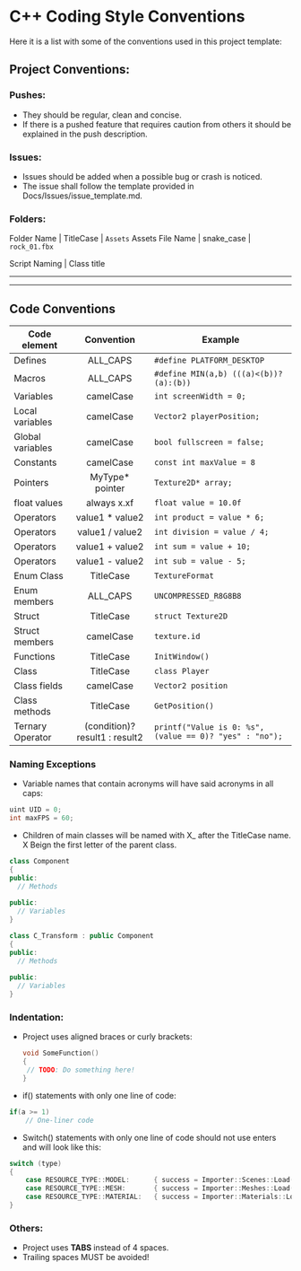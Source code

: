 # C++ Coding Style Conventions

Here it is a list with some of the conventions used in this project template:

## Project Conventions:

### Pushes:

- They should be regular, clean and concise.
- If there is a pushed feature that requires caution from others it should be explained in the push description.

### Issues:

- Issues should be added when a possible bug or crash is noticed.
- The issue shall follow the template provided in Docs/Issues/issue_template.md.

### Folders:

Folder Name | TitleCase | `Assets`
Assets File Name | snake_case | `rock_01.fbx`

Script Naming | Class title

---

---

## Code Conventions


Code element | Convention | Example
--- | :---: | ---
Defines | ALL_CAPS | `#define PLATFORM_DESKTOP`
Macros | ALL_CAPS | `#define MIN(a,b) (((a)<(b))?(a):(b))`
Variables | camelCase | `int screenWidth = 0;`
Local variables | camelCase | `Vector2 playerPosition;`
Global variables | camelCase | `bool fullscreen = false;`
Constants | camelCase | `const int maxValue = 8`
Pointers | MyType* pointer | `Texture2D* array;`
float values | always x.xf | `float value = 10.0f`
Operators | value1 * value2 | `int product = value * 6;`
Operators | value1 / value2 | `int division = value / 4;`
Operators | value1 + value2 | `int sum = value + 10;`
Operators | value1 - value2 | `int sub = value - 5;` 
Enum Class | TitleCase | `TextureFormat`
Enum members | ALL_CAPS | `UNCOMPRESSED_R8G8B8`
Struct | TitleCase | `struct Texture2D`
Struct members | camelCase | `texture.id`
Functions | TitleCase | `InitWindow()`
Class | TitleCase | `class Player`
Class fields | camelCase | `Vector2 position`
Class methods | TitleCase | `GetPosition()`
Ternary Operator | (condition)? result1 : result2 | `printf("Value is 0: %s", (value == 0)? "yes" : "no");`



### Naming Exceptions

 - Variable names that contain acronyms will have said acronyms in all caps:

  ```c++
  uint UID = 0;
  int maxFPS = 60;
  ```

  

 - Children of main classes will be named with X_ after the TitleCase name. X Beign the first letter of the parent class.

  ```c++
  class Component
  {
  public:
  	// Methods
  	
  public:
  	// Variables
  }
  
  class C_Transform : public Component
  {
  public:
  	// Methods
  	
  public:
  	// Variables
  }
  ```



### Indentation:

 - Project uses aligned braces or curly brackets:

   ```c++
   void SomeFunction()
   {
   	// TODO: Do something here!
   }
   ```
 - if() statements with only one line of code:
```c++
if(a >= 1)
    // One-liner code
```

 - Switch() statements with only one line of code should not use enters and will look like this:
```c++
switch (type)
{
    case RESOURCE_TYPE::MODEL:		{ success = Importer::Scenes::Load(buffer, (R_Model*)resource); } 		break;
    case RESOURCE_TYPE::MESH:		{ success = Importer::Meshes::Load(buffer, (R_Mesh*)resource); }		break;
    case RESOURCE_TYPE::MATERIAL:	{ success = Importer::Materials::Load(buffer, (R_Material*)resource); }	 break;
}
```



### Others:

 - Project uses **TABS** instead of 4 spaces.
 - Trailing spaces MUST be avoided!